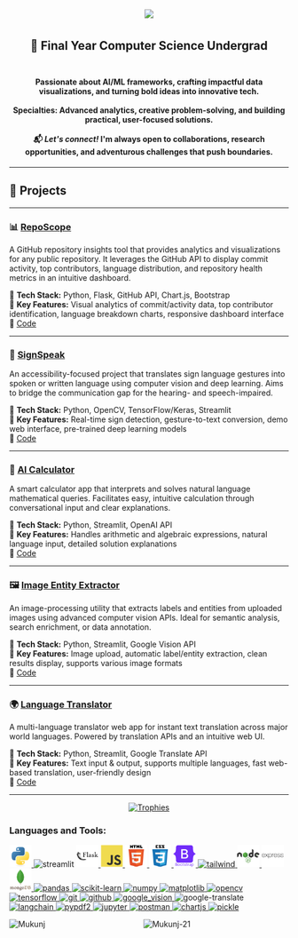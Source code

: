 <h1 align="center">
    <img src="https://readme-typing-svg.herokuapp.com/?font=Righteous&size=35&center=true&vCenter=true&width=500&height=70&duration=4000&lines=Hi+There!+👋;+It's+MUKUNJ+MUNDHRA!;" />
</h1>

<h2 align="center">
  🚀 Final Year Computer Science Undergrad <br><br>
</h2>

<h4 align="center">
  <span>
    Passionate about <b>AI/ML frameworks</b>, crafting <b>impactful data visualizations</b>, and turning bold ideas into innovative tech.<br>
    <br>
    <b>Specialties:</b> Advanced <b>analytics</b>, creative <b>problem-solving</b>, and building practical, user-focused solutions. <br>
    <br>
    📬 <i>Let's connect!</i> I'm always open to collaborations, research opportunities, and adventurous challenges that push boundaries.
  </span>
</h4>


---

## 📌 Projects

---

### 📊 [RepoScope](https://github.com/Mukunj-21/RepoScope)

A GitHub repository insights tool that provides analytics and visualizations for any public repository. It leverages the GitHub API to display commit activity, top contributors, language distribution, and repository health metrics in an intuitive dashboard.

🔹 **Tech Stack:** Python, Flask, GitHub API, Chart.js, Bootstrap  
🔹 **Key Features:** Visual analytics of commit/activity data, top contributor identification, language breakdown charts, responsive dashboard interface  
🔗 [Code](https://github.com/Mukunj-21/RepoScope)

---

### 🤟 [SignSpeak](https://github.com/Mukunj-21/SignSpeak)

An accessibility-focused project that translates sign language gestures into spoken or written language using computer vision and deep learning. Aims to bridge the communication gap for the hearing- and speech-impaired.

🔹 **Tech Stack:** Python, OpenCV, TensorFlow/Keras, Streamlit  
🔹 **Key Features:** Real-time sign detection, gesture-to-text conversion, demo web interface, pre-trained deep learning models  
🔗 [Code](https://github.com/Mukunj-21/SignSpeak)

---

### 🧮 [AI Calculator](https://github.com/Mukunj-21/AI-Calculator)

A smart calculator app that interprets and solves natural language mathematical queries. Facilitates easy, intuitive calculation through conversational input and clear explanations.

🔹 **Tech Stack:** Python, Streamlit, OpenAI API  
🔹 **Key Features:** Handles arithmetic and algebraic expressions, natural language input, detailed solution explanations  
🔗 [Code](https://github.com/Mukunj-21/AI-Calculator)

---

### 🖼️ [Image Entity Extractor](https://github.com/Mukunj-21/Image-Entity-Extractor)

An image-processing utility that extracts labels and entities from uploaded images using advanced computer vision APIs. Ideal for semantic analysis, search enrichment, or data annotation.

🔹 **Tech Stack:** Python, Streamlit, Google Vision API  
🔹 **Key Features:** Image upload, automatic label/entity extraction, clean results display, supports various image formats  
🔗 [Code](https://github.com/Mukunj-21/Image-Entity-Extractor)

---

### 🌍 [Language Translator](https://github.com/Mukunj-21/language-translator)

A multi-language translator web app for instant text translation across major world languages. Powered by translation APIs and an intuitive web UI.

🔹 **Tech Stack:** Python, Streamlit, Google Translate API  
🔹 **Key Features:** Text input & output, supports multiple languages, fast web-based translation, user-friendly design  
🔗 [Code](https://github.com/Mukunj-21/language-translator)

---

<p align="center">
  <a href="https://github.com/ryo-ma/github-profile-trophy">
    <img src="https://github-profile-trophy.vercel.app/?username=Mukunj-21&theme=radical" alt="Trophies" />
  </a>
</p>




<h3 align="left">Languages and Tools:</h3>
<p align="left">
  <!-- Python -->
  <a href="https://www.python.org" target="_blank" rel="noreferrer">
    <img src="https://raw.githubusercontent.com/devicons/devicon/master/icons/python/python-original.svg" alt="python" width="40" height="40"/>
  </a>
  <!-- Streamlit -->
  <img src="https://cdn.jsdelivr.net/gh/devicons/devicon/icons/streamlit/streamlit-original.svg" alt="streamlit" width="40" height="40"/>
  <!-- Flask -->
  <a href="https://flask.palletsprojects.com/" target="_blank" rel="noreferrer">
    <img src="https://raw.githubusercontent.com/devicons/devicon/master/icons/flask/flask-original-wordmark.svg" alt="flask" width="40" height="40"/>
  </a>
  <!-- JavaScript -->
  <a href="https://developer.mozilla.org/en-US/docs/Web/JavaScript" target="_blank" rel="noreferrer">
    <img src="https://raw.githubusercontent.com/devicons/devicon/master/icons/javascript/javascript-original.svg" alt="javascript" width="40" height="40"/>
  </a>
  <!-- HTML5 -->
  <a href="https://www.w3.org/html/" target="_blank" rel="noreferrer">
    <img src="https://raw.githubusercontent.com/devicons/devicon/master/icons/html5/html5-original-wordmark.svg" alt="html5" width="40" height="40"/>
  </a>
  <!-- CSS3 -->
  <a href="https://www.w3schools.com/css/" target="_blank" rel="noreferrer">
    <img src="https://raw.githubusercontent.com/devicons/devicon/master/icons/css3/css3-original-wordmark.svg" alt="css3" width="40" height="40"/>
  </a>
  <!-- Bootstrap -->
  <a href="https://getbootstrap.com" target="_blank" rel="noreferrer">
    <img src="https://raw.githubusercontent.com/devicons/devicon/master/icons/bootstrap/bootstrap-plain-wordmark.svg" alt="bootstrap" width="40" height="40"/>
  </a>
  <!-- Tailwind CSS -->
  <a href="https://tailwindcss.com/" target="_blank" rel="noreferrer">
    <img src="https://www.vectorlogo.zone/logos/tailwindcss/tailwindcss-icon.svg" alt="tailwind" width="40" height="40"/>
  </a>
  <!-- Node.js -->
  <a href="https://nodejs.org" target="_blank" rel="noreferrer">
    <img src="https://raw.githubusercontent.com/devicons/devicon/master/icons/nodejs/nodejs-original-wordmark.svg" alt="nodejs" width="40" height="40"/>
  </a>
  <!-- Express.js -->
  <a href="https://expressjs.com" target="_blank" rel="noreferrer">
    <img src="https://raw.githubusercontent.com/devicons/devicon/master/icons/express/express-original-wordmark.svg" alt="express" width="40" height="40"/>
  </a>
  <!-- MongoDB -->
  <a href="https://www.mongodb.com/" target="_blank" rel="noreferrer">
    <img src="https://raw.githubusercontent.com/devicons/devicon/master/icons/mongodb/mongodb-original-wordmark.svg" alt="mongodb" width="40" height="40"/>
  </a>
  <!-- Pandas -->
  <a href="https://pandas.pydata.org/" target="_blank" rel="noreferrer">
    <img src="https://cdn.jsdelivr.net/gh/devicons/devicon/icons/pandas/pandas-original.svg" alt="pandas" width="40" height="40"/>
  </a>
  <!-- scikit-learn -->
  <a href="https://scikit-learn.org/" target="_blank" rel="noreferrer">
    <img src="https://cdn.jsdelivr.net/gh/devicons/devicon/icons/scikit-learn/scikit-learn-original.svg" alt="scikit-learn" width="40" height="40"/>
  </a>
  <!-- NumPy -->
  <a href="https://numpy.org/" target="_blank" rel="noreferrer">
    <img src="https://cdn.jsdelivr.net/gh/devicons/devicon/icons/numpy/numpy-original.svg" alt="numpy" width="40" height="40"/>
  </a>
  <!-- Matplotlib -->
  <a href="https://matplotlib.org/" target="_blank" rel="noreferrer">
    <img src="https://cdn.jsdelivr.net/gh/devicons/devicon/icons/matplotlib/matplotlib-original.svg" alt="matplotlib" width="40" height="40"/>
  </a>
  <!-- OpenCV -->
  <a href="https://opencv.org/" target="_blank" rel="noreferrer">
    <img src="https://cdn.jsdelivr.net/gh/devicons/devicon/icons/opencv/opencv-original.svg" alt="opencv" width="40" height="40"/>
  </a>
  <!-- TensorFlow / Keras -->
  <a href="https://www.tensorflow.org/" target="_blank" rel="noreferrer">
    <img src="https://cdn.jsdelivr.net/gh/devicons/devicon/icons/tensorflow/tensorflow-original.svg" alt="tensorflow" width="40" height="40"/>
  </a>
  <!-- Git & GitHub -->
  <a href="https://git-scm.com/" target="_blank" rel="noreferrer">
    <img src="https://www.vectorlogo.zone/logos/git-scm/git-scm-icon.svg" alt="git" width="40" height="40"/>
  </a>
  <a href="https://github.com/" target="_blank" rel="noreferrer">
    <img src="https://cdn.jsdelivr.net/gh/devicons/devicon/icons/github/github-original.svg" alt="github" width="40" height="40"/>
  </a>
  <!-- Google Vision API -->
  <a href="https://cloud.google.com/vision" target="_blank" rel="noreferrer">
    <img src="https://storage.googleapis.com/gweb-cloudblog-publish/original_images/cloud_vision_api.png" alt="google_vision" width="40" height="40"/>
  </a>
  <!-- Google Translate API -->
  <img src="https://img.icons8.com/color/48/000000/google-translate.png" alt="google-translate" width="40" height="40"/>
  <!-- LangChain -->
  <a href="https://python.langchain.com/" target="_blank" rel="noreferrer">
    <img src="https://avatars.githubusercontent.com/u/139895814?s=200&v=4" alt="langchain" width="40" height="40"/>
  </a>
  <!-- PyPDF2 -->
  <a href="https://pypdf2.readthedocs.io/" target="_blank" rel="noreferrer">
    <img src="https://cdn.jsdelivr.net/gh/devicons/devicon/icons/python/python-original.svg" alt="pypdf2" width="40" height="40"/>
  </a>
  <!-- Jupyter Notebook -->
  <a href="https://jupyter.org/" target="_blank" rel="noreferrer">
    <img src="https://cdn.jsdelivr.net/gh/devicons/devicon/icons/jupyter/jupyter-original.svg" alt="jupyter" width="40" height="40"/>
  </a>
  <!-- Postman -->
  <a href="https://postman.com" target="_blank" rel="noreferrer">
    <img src="https://www.vectorlogo.zone/logos/getpostman/getpostman-icon.svg" alt="postman" width="40" height="40"/>
  </a>
  <!-- Chart.js -->
  <a href="https://www.chartjs.org/" target="_blank" rel="noreferrer">
    <img src="https://avatars.githubusercontent.com/u/10342521?s=200&v=4" alt="chartjs" width="40" height="40"/>
  </a>
  <!-- Pickle (Python) -->
  <a href="https://docs.python.org/3/library/pickle.html" target="_blank" rel="noreferrer">
    <img src="https://cdn.jsdelivr.net/gh/devicons/devicon/icons/python/python-original.svg" alt="pickle" width="40" height="40"/>
  </a>
</p>



<p><img align="left" src="https://github-readme-stats.vercel.app/api/top-langs?username=Mukunj-21&show_icons=true&locale=en&layout=compact" alt="Mukunj" /></p>

<p align="center">
  <img src="https://github-readme-streak-stats.herokuapp.com/?user=Mukunj-21" alt="Mukunj-21" />
</p>
